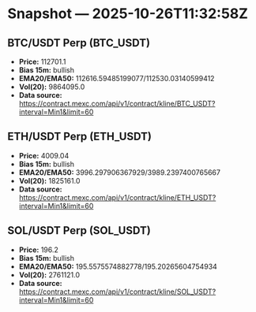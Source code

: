 # Snapshot — 2025-10-26T11:32:58Z

## BTC/USDT Perp (BTC_USDT)
- **Price:** 112701.1
- **Bias 15m:** bullish
- **EMA20/EMA50:** 112616.59485199077/112530.03140599412
- **Vol(20):** 9864095.0
- **Data source:** https://contract.mexc.com/api/v1/contract/kline/BTC_USDT?interval=Min1&limit=60

## ETH/USDT Perp (ETH_USDT)
- **Price:** 4009.04
- **Bias 15m:** bullish
- **EMA20/EMA50:** 3996.297906367929/3989.2397400765667
- **Vol(20):** 1825161.0
- **Data source:** https://contract.mexc.com/api/v1/contract/kline/ETH_USDT?interval=Min1&limit=60

## SOL/USDT Perp (SOL_USDT)
- **Price:** 196.2
- **Bias 15m:** bullish
- **EMA20/EMA50:** 195.5575574882778/195.20265604754934
- **Vol(20):** 2761121.0
- **Data source:** https://contract.mexc.com/api/v1/contract/kline/SOL_USDT?interval=Min1&limit=60
